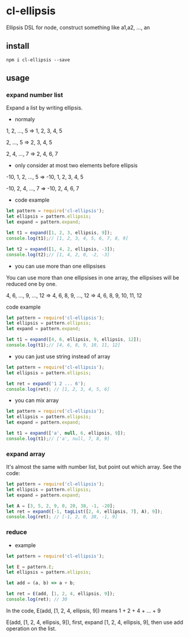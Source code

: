 # cl-ellipsis

Ellipsis DSL for node, construct something like a1,a2, ..., an

## install

`npm i cl-ellipsis --save`


## usage

### expand number list

Expand a list by writing ellipsis.

- normaly

1, 2, ..., 5 => 1, 2, 3, 4, 5

2, ..., 5 => 2, 3, 4, 5

2, 4, ..., 7 => 2, 4, 6, 7

- only consider at most two elements before ellipsis

-10, 1, 2, ..., 5 => -10, 1, 2, 3, 4, 5

-10, 2, 4, ..., 7 => -10, 2, 4, 6, 7

- code example

```js
let pattern = require('cl-ellipsis');
let ellipsis = pattern.ellipsis;
let expand = pattern.expand;

let t1 = expand([1, 2, 3, ellipsis, 9]); 
console.log(t1);// [1, 2, 3, 4, 5, 6, 7, 8, 9]

let t2 = expand([1, 4, 2, ellipsis, -3]);
console.log(t2);// [1, 4, 2, 0, -2, -3]
```

- you can use more than one ellipsises

You can use more than one ellipsises in one array, the ellipsises will be reduced one by one.

4, 6, ..., 9, ..., 12 => 4, 6, 8, 9, ..., 12 => 4, 6, 8, 9, 10, 11, 12

code example

```js
let pattern = require('cl-ellipsis');
let ellipsis = pattern.ellipsis;
let expand = pattern.expand;

let t1 = expand([4, 6, ellipsis, 9, ellipsis, 12]); 
console.log(t1);// [4, 6, 8, 9, 10, 11, 12]
```

- you can just use string instead of array

```js
let pattern = require('cl-ellipsis');
let ellipsis = pattern.ellipsis;

let ret = expand('1 2 ... 6');
console.log(ret); // [1, 2, 3, 4, 5, 6]
```

- you can mix array

```js
let pattern = require('cl-ellipsis');
let ellipsis = pattern.ellipsis;
let expand = pattern.expand;

let t1 = expand(['a', null, 6, ellipsis, 9]); 
console.log(t1);// ['a', null, 7, 8, 9]
```

### expand array

It's almost the same with number list, but point out which array. See the code:

```js
let pattern = require('cl-ellipsis');
let ellipsis = pattern.ellipsis;
let expand = pattern.expand;

let A = [3, 5, 2, 9, 0, 20, 38, -1, -20];
let ret = expand([-1, tagList([2, 4, ellipsis, 7], A), 9]);
console.log(ret); // [-1, 2, 0, 38, -1, 9]
```

### reduce

- example

```js
let pattern = require('cl-ellipsis');

let E = pattern.E;
let ellipsis = pattern.ellipsis;

let add = (a, b) => a + b;

let ret = E(add, [1, 2, 4, ellipsis, 9]);
console.log(ret); // 30
```

In the code, E(add, [1, 2, 4, ellipsis, 9]) means 1 + 2 + 4 + ... + 9

E(add, [1, 2, 4, ellipsis, 9]), first, expand [1, 2, 4, ellipsis, 9], then use add operation on the list.
